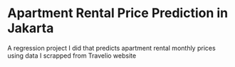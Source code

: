 # Apartment Rental Price Prediction in Jakarta
 A regression project I did that predicts apartment rental monthly prices using data I scrapped from Travelio website
